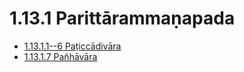 # 1.13.1 Parittārammaṇapada

* [1.13.1.1--6 Paṭiccādivāra](1.13.1/1.13.1.1--6.md)
* [1.13.1.7 Pañhāvāra](1.13.1/1.13.1.7.md)
